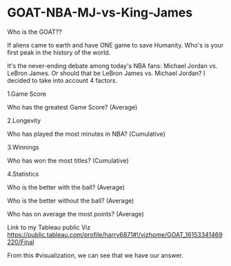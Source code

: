 # GOAT-NBA-MJ-vs-King-James
Who is the GOAT??


If aliens came to earth and have ONE game to save Humanity.
Who's is your first peak in the history of the world.

It's the never-ending debate among today's NBA fans: Michael Jordan vs. LeBron James. Or should that be LeBron James vs. Michael Jordan?
I decided to take into account 4 factors.

1.Game Score

Who has the greatest Game Score? (Average)


2.Longevity

Who has played the most minutes in NBA? (Cumulative)


3.Winnings

Who has won the most titles? (Cumulative)


4.Statistics

Who is the better with the ball? (Average)

Who is the better without the ball? (Average)

Who has on average the most points? (Average)





Link to my Tableau public Viz
https://public.tableau.com/profile/harry6871#!/vizhome/GOAT_16153341469220/Final


From this #visualization, we can see that we have our answer.


